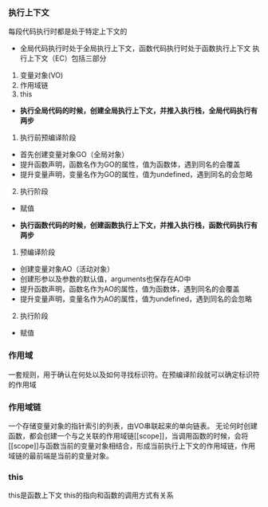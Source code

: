 ### 执行上下文
每段代码执行时都是处于特定上下文的
+ 全局代码执行时处于全局执行上下文，函数代码执行时处于函数执行上下文
执行上下文（EC）包括三部分
1. 变量对象(VO)
2. 作用域链
3. this
+ **执行全局代码的时候，创建全局执行上下文，并推入执行栈，全局代码执行有两步**
1. 执行前预编译阶段
 - 首先创建变量对象GO（全局对象）
 - 提升函数声明，函数名作为GO的属性，值为函数体，遇到同名的会覆盖
 - 提升变量声明，变量名作为GO的属性，值为undefined，遇到同名的会忽略
2. 执行阶段
 - 赋值
+ **执行函数代码的时候，创建函数执行上下文，并推入执行栈，函数代码执行有两步**
1. 预编译阶段
 - 创建变量对象AO（活动对象）
 - 创建形参以及参数的默认值，arguments也保存在AO中
 - 提升函数声明，函数名作为AO的属性，值为函数体，遇到同名的会覆盖
 - 提升变量声明，变量名作为AO的属性，值为undefined，遇到同名的会忽略
2. 执行阶段
 - 赋值
### 作用域
一套规则，用于确认在何处以及如何寻找标识符。在预编译阶段就可以确定标识符的作用域
### 作用域链
一个存储变量对象的指针索引的列表，由VO串联起来的单向链表。
无论何时创建函数，都会创建一个与之关联的作用域链[[scope]]，当调用函数的时候，会将[[scope]]与函数当前的变量对象相结合，形成当前执行上下文的作用域链，作用域链的最前端是当前的变量对象。
### this
this是函数上下文
this的指向和函数的调用方式有关系
